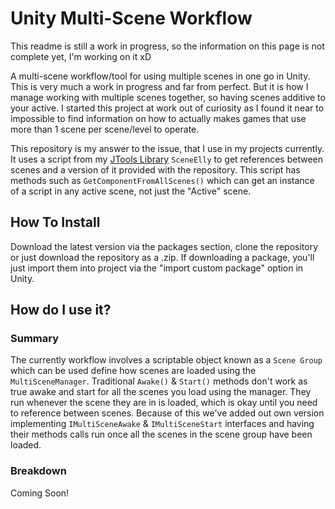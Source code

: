 # Unity Multi-Scene Workflow
This readme is still a work in progress, so the information on this page is not complete yet, I'm working on it xD

A multi-scene workflow/tool for using multiple scenes in one go in Unity. This is very much a work in progress and far from perfect. But it is how I manage working with multiple scenes together, so having scenes additive to your active. I started this project at work out of curiosity as I found it near to impossible to find information on how to actually makes games that use more than 1 scene per scene/level to operate. 

This repository is my answer to the issue, that I use in my projects currently. It uses a script from my <a href="https://github.com/JonathanMCarter/com.cartergames.tools.jtools">JTools Library</a> <code>SceneElly</code> to get references between scenes and a version of it provided with the repository. This script has methods such as <code>GetComponentFromAllScenes<T>()</code> which can get an instance of a script in any active scene, not just the "Active" scene. 
  
## How To Install ##
Download the latest version via the packages section, clone the repository or just download the repository as a .zip. If downloading a package, you'll just import them into project via the "import custom package" option in Unity. 
  
## How do I use it?
  ### Summary
The currently workflow involves a scriptable object known as a <code>Scene Group</code> which can be used define how scenes are loaded using the <code>MultiSceneManager</code>. Traditional <code>Awake()</code> & <code>Start()</code> methods don't work as true awake and start for all the scenes you load using the manager. They run whenever the scene they are in is loaded, which is okay until you need to reference between scenes. Because of this we've added out own version implementing <code>IMultiSceneAwake</code> & <code>IMultiSceneStart</code> interfaces and having their methods calls run once all the scenes in the scene group have been loaded.
  
### Breakdown
Coming Soon!
